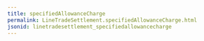 ```yaml
---
title: specifiedAllowanceCharge
permalink: LineTradeSettlement.specifiedAllowanceCharge.html
jsonid: linetradesettlement_specifiedallowancecharge
---
```

